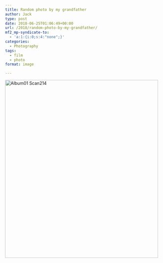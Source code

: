 ```yaml
---
title: Random photo by my grandfather
author: Jack
type: post
date: 2018-06-25T01:06:49+00:00
url: /2018/random-photo-by-my-grandfather/
mf2_mp-syndicate-to:
  - 'a:1:{i:0;s:4:"none";}'
categories:
  - Photography
tags:
  - film
  - photo
format: image

---
```

<img title="Album01-Scan214.jpg" src="/wp-content/uploads/2018/06/Album01-Scan214.jpg" alt="Album01 Scan214" width="498" height="580" border="0" />